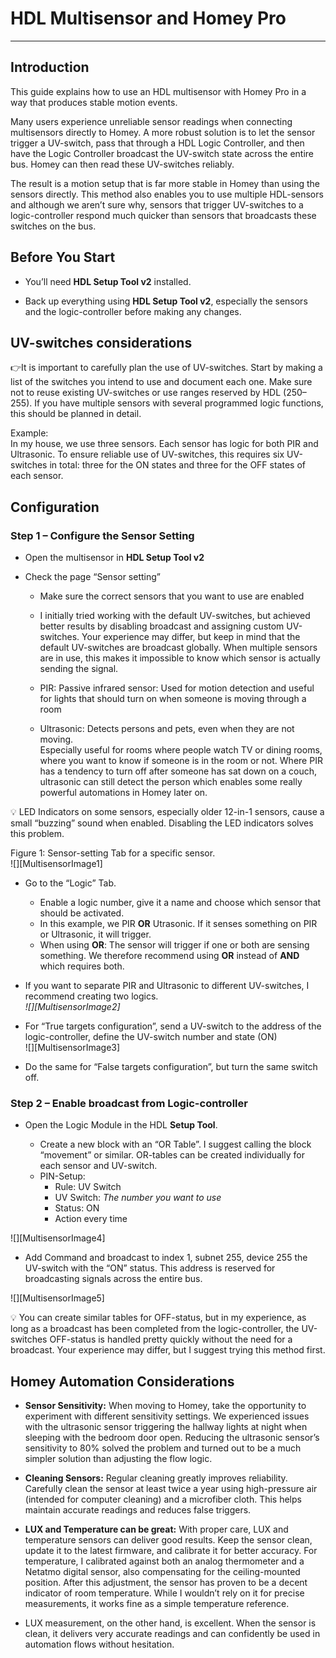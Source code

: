 # HDL Multisensor and Homey Pro

---

## Introduction

This guide explains how to use an HDL multisensor with Homey Pro in a way that produces stable motion events.

Many users experience unreliable sensor readings when connecting multisensors directly to Homey. A more robust solution is to let the sensor trigger a UV-switch, pass that through a HDL Logic Controller, and then have the Logic Controller broadcast the UV-switch state across the entire bus. Homey can then read these UV-switches reliably.

The result is a motion setup that is far more stable in Homey than using the sensors directly. This method also enables you to use multiple HDL-sensors and although we aren’t sure why, sensors that trigger UV-switches to a logic-controller respond much quicker than sensors that broadcasts these switches on the bus. 

## Before You Start

* You’ll need **HDL Setup Tool v2** installed.

* Back up everything using **HDL Setup Tool v2**, especially the sensors and the logic-controller before making any changes. 

## UV-switches considerations

👉It is important to carefully plan the use of UV-switches. Start by making a list of the switches you intend to use and document each one. Make sure not to reuse existing UV-switches or use ranges reserved by HDL (250–255). If you have multiple sensors with several programmed logic functions, this should be planned in detail.

Example:  
In my house, we use three sensors. Each sensor has logic for both PIR and Ultrasonic. To ensure reliable use of UV-switches, this requires six UV-switches in total: three for the ON states and three for the OFF states of each sensor.

## 

## Configuration

### Step 1 – Configure the Sensor Setting 

* Open the multisensor in **HDL Setup Tool v2**

* Check the page “Sensor setting”  
  * Make sure the correct sensors that you want to use are enabled

  * I initially tried working with the default UV-switches, but achieved better results by disabling broadcast and assigning custom UV-switches. Your experience may differ, but keep in mind that the default UV-switches are broadcast globally. When multiple sensors are in use, this makes it impossible to know which sensor is actually sending the signal.

  * PIR: Passive infrared sensor: Used for motion detection and useful for lights that should turn on when someone is moving through a room

  * Ultrasonic: Detects persons and pets, even when they are not moving.   
    Especially useful for rooms where people watch TV or dining rooms, where you want to know if someone is in the room or not. Where PIR has a tendency to turn off after someone has sat down on a couch, ultrasonic can still detect the person which enables some really powerful automations in Homey later on. 

💡 LED Indicators on some sensors, especially older 12-in-1 sensors, cause a small “buzzing” sound when enabled. Disabling the LED indicators solves this problem.

Figure 1: Sensor-setting Tab for a specific sensor.   
![][MultisensorImage1]

* Go to the “Logic” Tab.   
  * Enable a logic number, give it a name and choose which sensor that should be activated.   
  * In this example, we PIR **OR** Utrasonic. If it senses something on PIR or Ultrasonic, it will trigger.   
  * When using **OR**: The sensor will trigger if one or both are sensing something. We therefore recommend using **OR** instead of **AND** which requires both. 

* If you want to separate PIR and Ultrasonic to different UV-switches, I recommend creating two logics.  
   *![][MultisensorImage2]*

* For “True targets configuration”, send a UV-switch to the address of the logic-controller, define the UV-switch number and state (ON)  
  ![][MultisensorImage3]  
* Do the same for “False targets configuration”, but turn the same switch off. 

### Step 2 – Enable broadcast from Logic-controller

* Open the Logic Module in the HDL **Setup Tool**.

  * Create a new block with an “OR Table”. I suggest calling the block “movement” or similar. OR-tables can be created individually for each sensor and UV-switch.  
  * PIN-Setup:   
    * Rule: UV Switch  
    * UV Switch: *The number you want to use*  
    * Status: ON  
    * Action every time

![][MultisensorImage4]

* Add Command and broadcast to index 1, subnet 255, device 255 the UV-switch with the “ON” status. This address is reserved for broadcasting signals across the entire bus. 

![][MultisensorImage5]

💡 You can create similar tables for OFF-status, but in my experience, as long as a broadcast has been completed from the logic-controller, the UV-switches OFF-status is handled pretty quickly without the need for a broadcast. Your experience may differ, but I suggest trying this method first. 

## Homey Automation Considerations

* **Sensor Sensitivity:** When moving to Homey, take the opportunity to experiment with different sensitivity settings. We experienced issues with the ultrasonic sensor triggering the hallway lights at night when sleeping with the bedroom door open. Reducing the ultrasonic sensor’s sensitivity to 80% solved the problem and turned out to be a much simpler solution than adjusting the flow logic.

* **Cleaning Sensors:** Regular cleaning greatly improves reliability. Carefully clean the sensor at least twice a year using high-pressure air (intended for computer cleaning) and a microfiber cloth. This helps maintain accurate readings and reduces false triggers.

* **LUX and Temperature can be great:** With proper care, LUX and temperature sensors can deliver good results. Keep the sensor clean, update it to the latest firmware, and calibrate it for better accuracy. For temperature, I calibrated against both an analog thermometer and a Netatmo digital sensor, also compensating for the ceiling-mounted position. After this adjustment, the sensor has proven to be a decent indicator of room temperature. While I wouldn’t rely on it for precise measurements, it works fine as a simple temperature reference.  
* LUX measurement, on the other hand, is excellent. When the sensor is clean, it delivers very accurate readings and can confidently be used in automation flows without hesitation.
